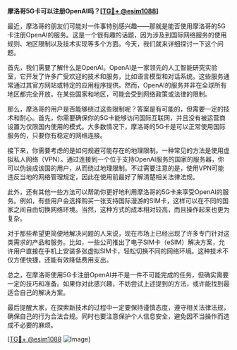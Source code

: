 **摩洛哥5G卡可以注册OpenAI吗？[[TG💪+ @esim1088](https://t.me/s/esim1088)]**

最近，摩洛哥的朋友们可能对一件事特别感兴趣——那就是能否使用摩洛哥的5G卡注册OpenAI的服务。这是一个很有趣的话题，因为涉及到国际网络服务的使用规则、地区限制以及技术实现等多个方面。今天，我们就来详细探讨一下这个问题。

首先，我们需要了解什么是OpenAI。OpenAI是一家领先的人工智能研究实验室，它开发了许多广受欢迎的技术和服务，比如语言模型和对话系统。这些服务通常通过其官方网站或特定的应用程序提供。然而，OpenAI的服务并非在全球所有地区都完全开放。在某些国家和地区，可能会受到网络政策或法律的限制。

那么，摩洛哥的用户是否能够绕过这些限制呢？答案是有可能的，但需要一定的技术和耐心。首先，你需要确保你的5G卡能够访问国际互联网，并且没有被运营商设置为仅限国内使用的模式。大多数情况下，摩洛哥的5G卡是可以正常使用国际服务的，只要你有稳定的网络连接。

接下来，你需要考虑的是如何规避可能存在的地理限制。一种常见的方法是使用虚拟私人网络（VPN）。通过连接到一个位于支持OpenAI服务的国家的服务器，你可以伪装成该国的用户，从而绕过地理限制。不过需要注意的是，使用VPN可能违反当地的网络管理规定，因此在使用前最好了解清楚相关法律法规。

此外，还有其他一些方法可以帮助你更好地利用摩洛哥的5G卡来享受OpenAI的服务。例如，有些用户会选择购买一张支持国际漫游的SIM卡，这样可以在不同的国家之间自由切换网络环境。当然，这种方式的成本相对较高，而且操作起来也更为复杂。

对于那些希望更简便地解决问题的人来说，现在市场上已经出现了许多专门针对这类需求的产品和服务。比如，一些公司推出了电子SIM卡（eSIM）解决方案，允许用户直接在手机上安装多张虚拟SIM卡，轻松切换不同的网络环境。这种技术不仅方便快捷，还能有效降低费用支出。

总之，在摩洛哥使用5G卡注册OpenAI并不是一件不可能完成的任务，但确实需要一定的技巧和准备。如果你对此感兴趣，不妨尝试上述提到的方法，或许能找到最适合自己的解决方案。

最后提醒大家，在探索新技术的过程中一定要保持谨慎态度，遵守相关法律法规，确保自己的行为合法合规。同时也要注意保护个人信息安全，避免因不当操作而造成不必要的麻烦。

[[TG💪+ @esim1088](https://t.me/s/esim1088) ![Image](https://i.postimg.cc/4NQfJmqS/Snipaste-2025-05-13-00-14-12.png)]